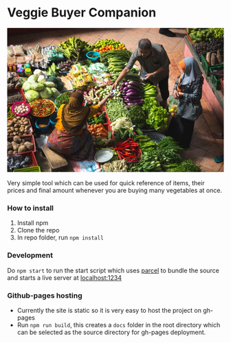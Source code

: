 # Veggie Buyer Companion

![Imagine a Vegetable Market](./banner_from_unsplash.jpg "Siti Khatijah Market, Kelantan, Malaysia.")

Very simple tool which can be used for quick reference of items,  their prices and final amount whenever you are buying many vegetables at once.

### How to install
1. Install npm
2. Clone the repo
3. In repo folder, run `npm install`


### Development
Do `npm start` to run the start script which uses [parcel](https://parceljs.org/getting_started.html) to bundle the source and starts a live server at [localhost:1234](localhost:1234)


### Github-pages hosting
- Currently the site is static so it is very easy to host the project on gh-pages
- Run `npm run build`, this creates a `docs` folder in the root directory which can be selected as the source directory for gh-pages deployment.